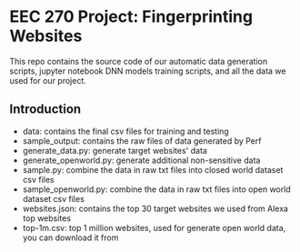 # EEC 270 Project: Fingerprinting Websites

This repo contains the source code of our automatic data generation scripts, jupyter notebook DNN models training scripts, and all the data we used for our project.

## Introduction

* data: contains the final csv files for training and testing
* sample_output: contains the raw files of data generated by Perf
* generate_data.py: generate target websites' data
* generate_openworld.py: generate additional non-sensitive data
* sample.py: combine the data in raw txt files into closed world dataset csv files
* sample_openworld.py: combine the data in raw txt files into open world dataset csv files
* websites.json: contains the top 30 target websites we used from Alexa top websites
* top-1m.csv: top 1 million websites, used for generate open world data, you can download it from

